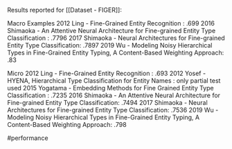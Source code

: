 Results reported for [[Dataset - FIGER]]:


Macro Examples
2012 Ling - Fine-Grained Entity Recognition : .699
2016 Shimaoka - An Attentive Neural Architecture for Fine-grained Entity Type Classification : .7796
2017 Shimaoka - Neural Architectures for Fine-grained Entity Type Classification: .7897
2019 Wu - Modeling Noisy Hierarchical Types in Fine-Grained Entity Typing, A Content-Based Weighting Approach: .83

Micro
2012 Ling - Fine-Grained Entity Recognition : .693
2012 Yosef - HYENA, Hierarchical Type Classification for Entity Names : only partial test used
2015 Yogatama - Embedding Methods for Fine Grained Entity Type Classification : .7235 
2016 Shimaoka - An Attentive Neural Architecture for Fine-grained Entity Type Classification: .7494
2017 Shimaoka - Neural Architectures for Fine-grained Entity Type Classification: .7536
2019 Wu - Modeling Noisy Hierarchical Types in Fine-Grained Entity Typing, A Content-Based Weighting Approach: .798


#performance